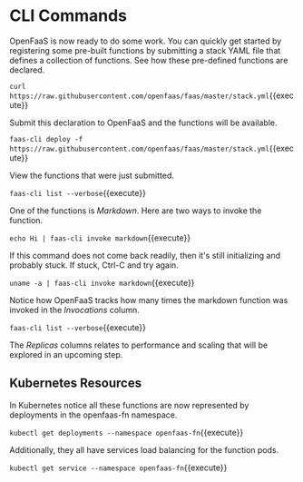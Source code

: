 # CLI Commands #

OpenFaaS is now ready to do some work. You can quickly get started by registering some pre-built functions by submitting a stack YAML file that defines a collection of functions. See how these pre-defined functions are declared.

`curl https://raw.githubusercontent.com/openfaas/faas/master/stack.yml`{{execute}}

Submit this declaration to OpenFaaS and the functions will be available.

`faas-cli deploy -f https://raw.githubusercontent.com/openfaas/faas/master/stack.yml`{{execute}}

View the functions that were just submitted.

`faas-cli list --verbose`{{execute}}

One of the functions is _Markdown_. Here are two ways to invoke the function.

`echo Hi | faas-cli invoke markdown`{{execute}}

If this command does not come back readily, then it's still initializing and probably stuck. If stuck, Ctrl-C and try again.

`uname -a | faas-cli invoke markdown`{{execute}}

Notice how OpenFaaS tracks how many times the markdown function was invoked in the _Invocations_ column.

`faas-cli list --verbose`{{execute}}

The _Replicas_ columns relates to performance and scaling that will be explored in an upcoming step.

## Kubernetes Resources ##

In Kubernetes notice all these functions are now represented by deployments in the openfaas-fn namespace.

`kubectl get deployments --namespace openfaas-fn`{{execute}}

Additionally, they all have services load balancing for the function pods.

`kubectl get service --namespace openfaas-fn`{{execute}}